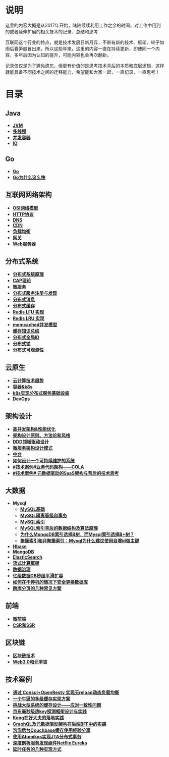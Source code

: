 # **说明**
这里的内容大概是从2017年开始，陆陆续续利用工作之余的时间，对工作中用到的或者延伸扩展的相关技术的记录、总结和思考

互联网这个行业的特点，就是技术发展日新月异，不断有新的技术、框架、轮子如雨后春笋般冒出来，所以这些年来，这里的内容一直在持续更新，即使同一个内容，多年后因为认知的提升，可能内容也会再次翻新。

记录仅仅是为了避免遗忘，但更有价值的是思考技术背后的本质和底层逻辑，这样就能具备不同技术之间的迁移能力，希望能和大家一起，一直记录、一直思考！

# **目录**
## **Java**
- **[JVM](https://github.com/xiaoyuge/Tech-Notes/blob/main/Java/JVM.md)**
- **[多线程](https://github.com/xiaoyuge/Tech-Notes/blob/main/Java/%E5%A4%9A%E7%BA%BF%E7%A8%8B.md)**
- **[并发容器](https://github.com/xiaoyuge/Tech-Notes/blob/main/Java/%E5%B9%B6%E5%8F%91%E5%AE%B9%E5%99%A8.md)**
- **[IO](https://github.com/xiaoyuge/Tech-Notes/blob/main/Java/IO.md)**
## **Go**
- **[Go](https://github.com/xiaoyuge/Tech-Notes/blob/main/Go/Go/Go.md)**
- **[Go为什么这么快](https://github.com/xiaoyuge/Tech-Notes/blob/main/Go/Go/Go%E4%B8%BA%E4%BB%80%E4%B9%88%E8%BF%99%E4%B9%88%E5%BF%AB.md)**
## **互联网网络架构**
- **[OSI网络模型](https://github.com/xiaoyuge/Tech-Notes/blob/main/%E4%BA%92%E8%81%94%E7%BD%91%E7%BD%91%E7%BB%9C%E6%9E%B6%E6%9E%84/OSI%E7%BD%91%E7%BB%9C%E6%A8%A1%E5%9E%8B.md)**
- **[HTTP协议](https://github.com/xiaoyuge/Tech-Notes/blob/main/%E4%BA%92%E8%81%94%E7%BD%91%E7%BD%91%E7%BB%9C%E6%9E%B6%E6%9E%84/HTTP%E5%8D%8F%E8%AE%AE.md)**
- **[DNS](https://github.com/xiaoyuge/Tech-Notes/blob/main/%E4%BA%92%E8%81%94%E7%BD%91%E7%BD%91%E7%BB%9C%E6%9E%B6%E6%9E%84/DNS.md)**
- **[CDN](https://github.com/xiaoyuge/Tech-Notes/blob/main/%E4%BA%92%E8%81%94%E7%BD%91%E7%BD%91%E7%BB%9C%E6%9E%B6%E6%9E%84/CDN.md)**
- **[负载均衡](https://github.com/xiaoyuge/Tech-Notes/blob/main/%E4%BA%92%E8%81%94%E7%BD%91%E7%BD%91%E7%BB%9C%E6%9E%B6%E6%9E%84/%E8%B4%9F%E8%BD%BD%E5%9D%87%E8%A1%A1.md)**
- **[网关](https://github.com/xiaoyuge/Tech-Notes/blob/main/%E4%BA%92%E8%81%94%E7%BD%91%E7%BD%91%E7%BB%9C%E6%9E%B6%E6%9E%84/%E7%BD%91%E5%85%B3.md)**
- **[Web服务器](https://github.com/xiaoyuge/Tech-Notes/blob/main/%E4%BA%92%E8%81%94%E7%BD%91%E7%BD%91%E7%BB%9C%E6%9E%B6%E6%9E%84/Web%E6%9C%8D%E5%8A%A1%E5%99%A8.md)**
##  **分布式系统**
- **[分布式系统原理](https://github.com/xiaoyuge/Tech-Notes/blob/main/%E5%88%86%E5%B8%83%E5%BC%8F%E7%B3%BB%E7%BB%9F/%E5%88%86%E5%B8%83%E5%BC%8F%E7%B3%BB%E7%BB%9F%E5%8E%9F%E7%90%86.md)**
- **[CAP理论](https://github.com/xiaoyuge/Tech-Notes/blob/main/%E5%88%86%E5%B8%83%E5%BC%8F%E7%B3%BB%E7%BB%9F/CAP%E7%90%86%E8%AE%BA.md)**
- **[微服务](https://github.com/xiaoyuge/Tech-Notes/blob/main/%E5%88%86%E5%B8%83%E5%BC%8F%E7%B3%BB%E7%BB%9F/%E5%BE%AE%E6%9C%8D%E5%8A%A1.md)**
- **[分布式服务注册与发现](https://github.com/xiaoyuge/Tech-Notes/blob/main/%E5%88%86%E5%B8%83%E5%BC%8F%E7%B3%BB%E7%BB%9F/%E5%88%86%E5%B8%83%E5%BC%8F%E6%9C%8D%E5%8A%A1%E6%B3%A8%E5%86%8C%E4%B8%8E%E5%8F%91%E7%8E%B0.md)**
- **[分布式消息](https://github.com/xiaoyuge/Tech-Notes/blob/main/%E5%88%86%E5%B8%83%E5%BC%8F%E7%B3%BB%E7%BB%9F/%E5%88%86%E5%B8%83%E5%BC%8F%E6%B6%88%E6%81%AF.md)**
- **[分布式缓存](https://github.com/xiaoyuge/Tech-Notes/blob/main/%E5%88%86%E5%B8%83%E5%BC%8F%E7%B3%BB%E7%BB%9F/%E5%88%86%E5%B8%83%E5%BC%8F%E7%BC%93%E5%AD%98.md)**
- **[Redis LFU 实现](https://github.com/xiaoyuge/Tech-Notes/blob/main/%E5%88%86%E5%B8%83%E5%BC%8F%E7%B3%BB%E7%BB%9F/Redis%E7%9A%84LFU%E5%AE%9E%E7%8E%B0.md)**
- **[Redis LRU 实现](https://github.com/xiaoyuge/Tech-Notes/blob/main/%E5%88%86%E5%B8%83%E5%BC%8F%E7%B3%BB%E7%BB%9F/Redis%E7%9A%84LRU%E5%AE%9E%E7%8E%B0.md)**
- **[memcached并发模型](https://github.com/xiaoyuge/Tech-Notes/blob/main/%E5%88%86%E5%B8%83%E5%BC%8F%E7%B3%BB%E7%BB%9F/memcached%E5%B9%B6%E5%8F%91%E6%A8%A1%E5%9E%8B.md)**
- **[缓存知识总结](https://github.com/xiaoyuge/Tech-Notes/blob/main/%E5%88%86%E5%B8%83%E5%BC%8F%E7%B3%BB%E7%BB%9F/%E7%BC%93%E5%AD%98%E7%9F%A5%E8%AF%86%E6%80%BB%E7%BB%93.md)**
- **[分布式全局ID](https://github.com/xiaoyuge/Tech-Notes/blob/main/%E5%88%86%E5%B8%83%E5%BC%8F%E7%B3%BB%E7%BB%9F/%E5%88%86%E5%B8%83%E5%BC%8F%E5%85%A8%E5%B1%80ID.md)**
- **[分布式锁](https://github.com/xiaoyuge/Tech-Notes/blob/main/%E5%88%86%E5%B8%83%E5%BC%8F%E7%B3%BB%E7%BB%9F/%E5%88%86%E5%B8%83%E5%BC%8F%E9%94%81.md)**
- **[分布式可观测性](https://github.com/xiaoyuge/Tech-Notes/blob/main/%E5%88%86%E5%B8%83%E5%BC%8F%E7%B3%BB%E7%BB%9F/%E5%88%86%E5%B8%83%E5%BC%8F%E5%8F%AF%E8%A7%82%E6%B5%8B%E6%80%A7.md)**
## **云原生**
- **[云计算技术趋势](https://github.com/xiaoyuge/Tech-Notes/blob/main/%E4%BA%91%E5%8E%9F%E7%94%9F/%E4%BA%91%E8%AE%A1%E7%AE%97%E6%8A%80%E6%9C%AF%E8%B6%8B%E5%8A%BF.md)**
- **[容器&k8s](https://github.com/xiaoyuge/Tech-Notes/blob/main/%E4%BA%91%E5%8E%9F%E7%94%9F/%E5%AE%B9%E5%99%A8%E5%92%8Ck8s.md)**
- **[k8s实现分布式服务基础设施](https://github.com/xiaoyuge/Tech-Notes/blob/main/%E4%BA%91%E5%8E%9F%E7%94%9F/k8s%E5%AE%9E%E7%8E%B0%E5%88%86%E5%B8%83%E5%BC%8F%E6%9C%8D%E5%8A%A1%E5%9F%BA%E7%A1%80%E8%AE%BE%E6%96%BD.md)**
- **[DevOps](https://github.com/xiaoyuge/Tech-Notes/blob/main/%E4%BA%91%E5%8E%9F%E7%94%9F/DevOps.md)**
## **架构设计**
- **[高并发架构&性能优化](https://github.com/xiaoyuge/Tech-Notes/blob/main/%E6%9E%B6%E6%9E%84%E8%AE%BE%E8%AE%A1/%E9%AB%98%E5%B9%B6%E5%8F%91%E6%9E%B6%E6%9E%84%E5%92%8C%E6%80%A7%E8%83%BD%E4%BC%98%E5%8C%96.md)**
- **[架构设计原则、方法论和风格](https://github.com/xiaoyuge/Tech-Notes/blob/main/%E6%9E%B6%E6%9E%84%E8%AE%BE%E8%AE%A1/%E6%9E%B6%E6%9E%84%E8%AE%BE%E8%AE%A1%E5%8E%9F%E5%88%99%E3%80%81%E6%96%B9%E6%B3%95%E8%AE%BA%E5%92%8C%E9%A3%8E%E6%A0%BC.md)**
- **[DDD领域驱动设计](https://github.com/xiaoyuge/Tech-Notes/blob/main/%E6%9E%B6%E6%9E%84%E8%AE%BE%E8%AE%A1/DDD%E9%A2%86%E5%9F%9F%E9%A9%B1%E5%8A%A8%E8%AE%BE%E8%AE%A1.md)**
- **[微服务架构设计模式](https://github.com/xiaoyuge/Tech-Notes/blob/main/%E6%9E%B6%E6%9E%84%E8%AE%BE%E8%AE%A1/%E5%BE%AE%E6%9C%8D%E5%8A%A1%E6%9E%B6%E6%9E%84%E8%AE%BE%E8%AE%A1%E6%A8%A1%E5%BC%8F.md)**
- **[中台](https://github.com/xiaoyuge/Tech-Notes/blob/main/%E6%9E%B6%E6%9E%84%E8%AE%BE%E8%AE%A1/%E4%B8%AD%E5%8F%B0.md)**
- **[如何设计一个可持续维护的系统]()**
- **[#技术案例#业务代码架构——COLA](https://github.com/xiaoyuge/Tech-Notes/blob/main/%E6%9E%B6%E6%9E%84%E8%AE%BE%E8%AE%A1/%E4%B8%9A%E5%8A%A1%E4%BB%A3%E7%A0%81%E6%9E%B6%E6%9E%84%E2%80%94%E2%80%94COLA.md)**
- **[#技术案例# 元数据驱动的SaaS架构与背后的技术思考](https://github.com/xiaoyuge/Tech-Notes/blob/main/%E6%9E%B6%E6%9E%84%E8%AE%BE%E8%AE%A1/%E5%85%83%E6%95%B0%E6%8D%AE%E9%A9%B1%E5%8A%A8%E7%9A%84SaaS%E6%9E%B6%E6%9E%84%E4%B8%8E%E8%83%8C%E5%90%8E%E7%9A%84%E6%8A%80%E6%9C%AF%E6%80%9D%E8%80%83.md)**
## **大数据**
- **Mysql**
  - **[MySQL基础](https://github.com/xiaoyuge/Tech-Notes/blob/main/%E5%A4%A7%E6%95%B0%E6%8D%AE/Mysql/Mysql%E5%9F%BA%E7%A1%80.md)**
  - **[MySQL隔离等级和事务](https://github.com/xiaoyuge/Tech-Notes/blob/main/%E5%A4%A7%E6%95%B0%E6%8D%AE/Mysql/MySQL%E9%9A%94%E7%A6%BB%E7%AD%89%E7%BA%A7%E5%92%8C%E4%BA%8B%E5%8A%A1.md)**
  - **[MySQL索引](https://github.com/xiaoyuge/Tech-Notes/blob/main/%E5%A4%A7%E6%95%B0%E6%8D%AE/Mysql/MySQL%E7%B4%A2%E5%BC%95.md)**
  - **[MySQL索引背后的数据结构及算法原理](https://github.com/xiaoyuge/Tech-Notes/blob/main/%E5%A4%A7%E6%95%B0%E6%8D%AE/Mysql/MySQL%E7%B4%A2%E5%BC%95%E8%83%8C%E5%90%8E%E7%9A%84%E6%95%B0%E6%8D%AE%E7%BB%93%E6%9E%84%E5%8F%8A%E7%AE%97%E6%B3%95%E5%8E%9F%E7%90%86.md)**
  - **[为什么MongoDB索引选择B树，而Mysql索引选择B+树？](https://github.com/xiaoyuge/Tech-Notes/blob/main/%E5%A4%A7%E6%95%B0%E6%8D%AE/Mysql/%E4%B8%BA%E4%BB%80%E4%B9%88MongoDB%E7%B4%A2%E5%BC%95%E9%80%89%E6%8B%A9B%E6%A0%91%E8%80%8CMysql%E7%B4%A2%E5%BC%95%E9%80%89%E6%8B%A9B%2B%E6%A0%91.md)**
  - **[聚簇索引和非聚簇索引：Mysql为什么建议使用自增id做主键](https://github.com/xiaoyuge/Tech-Notes/blob/main/%E5%A4%A7%E6%95%B0%E6%8D%AE/Mysql/Mysql%E4%B8%BA%E4%BB%80%E4%B9%88%E5%BB%BA%E8%AE%AE%E4%BD%BF%E7%94%A8%E8%87%AA%E5%A2%9Eid%E5%81%9A%E4%B8%BB%E9%94%AE.md)**
- **[Hbase](https://github.com/xiaoyuge/Tech-Notes/blob/main/%E5%A4%A7%E6%95%B0%E6%8D%AE/Hbase.md)**
- **[MongoDB](https://github.com/xiaoyuge/Tech-Notes/blob/main/%E5%A4%A7%E6%95%B0%E6%8D%AE/MongoDB.md)**
- **[ElasticSearch](https://github.com/xiaoyuge/Tech-Notes/blob/main/%E5%A4%A7%E6%95%B0%E6%8D%AE/ElasticSearch.md)**
- **[流式计算框架](https://github.com/xiaoyuge/Tech-Notes/blob/main/%E5%A4%A7%E6%95%B0%E6%8D%AE/%E6%B5%81%E5%BC%8F%E8%AE%A1%E7%AE%97%E6%A1%86%E6%9E%B6.md)**
- **[数据治理](https://github.com/xiaoyuge/Tech-Notes/blob/main/%E5%A4%A7%E6%95%B0%E6%8D%AE/%E6%95%B0%E6%8D%AE%E6%B2%BB%E7%90%86.md)**
- **[亿级数据DB秒级平滑扩容](https://github.com/xiaoyuge/Tech-Notes/blob/main/%E5%A4%A7%E6%95%B0%E6%8D%AE/%E4%BA%BF%E7%BA%A7%E6%95%B0%E6%8D%AEDB%E7%A7%92%E7%BA%A7%E5%B9%B3%E6%BB%91%E6%89%A9%E5%AE%B9.md)**
- **[如何在不停机的情况下安全更换数据库](https://github.com/xiaoyuge/Tech-Notes/blob/main/%E5%A4%A7%E6%95%B0%E6%8D%AE/%E5%A6%82%E4%BD%95%E5%9C%A8%E4%B8%8D%E5%81%9C%E6%9C%BA%E7%9A%84%E6%83%85%E5%86%B5%E4%B8%8B%E5%AE%89%E5%85%A8%E6%9B%B4%E6%8D%A2%E6%95%B0%E6%8D%AE%E5%BA%93.md)**
- **[跨库分页的几种常见方案](https://github.com/xiaoyuge/Tech-Notes/blob/main/%E5%A4%A7%E6%95%B0%E6%8D%AE/%E8%B7%A8%E5%BA%93%E5%88%86%E9%A1%B5%E7%9A%84%E5%87%A0%E7%A7%8D%E5%B8%B8%E8%A7%81%E6%96%B9%E6%A1%88.md)**
## **前端**
- **[微前端](https://github.com/xiaoyuge/Tech-Notes/blob/main/%E5%89%8D%E7%AB%AF/%E5%BE%AE%E5%89%8D%E7%AB%AF.md)**
- **[CSR和SSR](https://github.com/xiaoyuge/Tech-Notes/blob/main/%E5%89%8D%E7%AB%AF/CSR%E5%92%8CSSR.md)**
## **区块链**
- **[区块链技术](https://github.com/xiaoyuge/Tech-Notes/blob/main/%E5%8C%BA%E5%9D%97%E9%93%BE/%E5%8C%BA%E5%9D%97%E9%93%BE%E6%8A%80%E6%9C%AF.md)**
- **[Web3.0和元宇宙](https://github.com/xiaoyuge/Tech-Notes/blob/main/%E5%8C%BA%E5%9D%97%E9%93%BE/Web3.0%E5%92%8C%E5%85%83%E5%AE%87%E5%AE%99.md)**
## **技术案例**
- **[通过 Consul+OpenResty 实现无reload动态负载均衡](https://github.com/xiaoyuge/Tech-Notes/blob/main/%E6%8A%80%E6%9C%AF%E6%A1%88%E4%BE%8B/%E9%80%9A%E8%BF%87Consul%2BOpenResty%E5%AE%9E%E7%8E%B0%E6%97%A0reload%E5%8A%A8%E6%80%81%E8%B4%9F%E8%BD%BD%E5%9D%87%E8%A1%A1.md)**
- **[一个牛逼的多级缓存实现方案](https://github.com/xiaoyuge/Tech-Notes/blob/main/%E6%8A%80%E6%9C%AF%E6%A1%88%E4%BE%8B/%E4%B8%80%E4%B8%AA%E7%89%9B%E9%80%BC%E7%9A%84%E5%A4%9A%E7%BA%A7%E7%BC%93%E5%AD%98%E5%AE%9E%E7%8E%B0%E6%96%B9%E6%A1%88.md)**
- **[挑战大型系统的缓存设计——应对一致性问题](https://github.com/xiaoyuge/Tech-Notes/blob/main/%E6%8A%80%E6%9C%AF%E6%A1%88%E4%BE%8B/%E6%8C%91%E6%88%98%E5%A4%A7%E5%9E%8B%E7%B3%BB%E7%BB%9F%E7%9A%84%E7%BC%93%E5%AD%98%E8%AE%BE%E8%AE%A1%E2%80%94%E2%80%94%E5%BA%94%E5%AF%B9%E4%B8%80%E8%87%B4%E6%80%A7%E9%97%AE%E9%A2%98.md)**
- **[京东毫秒级热key探测框架设计与实践](https://github.com/xiaoyuge/Tech-Notes/blob/main/%E6%8A%80%E6%9C%AF%E6%A1%88%E4%BE%8B/%E4%BA%AC%E4%B8%9C%E6%AF%AB%E7%A7%92%E7%BA%A7%E7%83%ADkey%E6%8E%A2%E6%B5%8B%E6%A1%86%E6%9E%B6%E8%AE%BE%E8%AE%A1%E4%B8%8E%E5%AE%9E%E8%B7%B5.md)**
- **[Kong在好大夫的落地实践](https://github.com/xiaoyuge/Tech-Notes/blob/main/%E6%8A%80%E6%9C%AF%E6%A1%88%E4%BE%8B/Kong%E5%9C%A8%E5%A5%BD%E5%A4%A7%E5%A4%AB%E7%9A%84%E8%90%BD%E5%9C%B0%E5%AE%9E%E8%B7%B5.md)**
- **[GraphQL及元数据驱动架构在后端BFF中的实践](https://github.com/xiaoyuge/Tech-Notes/blob/main/%E6%8A%80%E6%9C%AF%E6%A1%88%E4%BE%8B/GraphQL%E5%8F%8A%E5%85%83%E6%95%B0%E6%8D%AE%E9%A9%B1%E5%8A%A8%E6%9E%B6%E6%9E%84%E5%9C%A8%E5%90%8E%E7%AB%AFBFF%E4%B8%AD%E7%9A%84%E5%AE%9E%E8%B7%B5.md)**
- **[泡泡后台Couchbase缓存使用经验分享](https://github.com/xiaoyuge/Tech-Notes/blob/main/%E6%8A%80%E6%9C%AF%E6%A1%88%E4%BE%8B/%E6%B3%A1%E6%B3%A1%E5%90%8E%E5%8F%B0Couchbase%E7%BC%93%E5%AD%98%E4%BD%BF%E7%94%A8%E7%BB%8F%E9%AA%8C%E5%88%86%E4%BA%AB.md)**
- **[使用Atomikos实现JTA分布式事务](https://github.com/xiaoyuge/Tech-Notes/blob/main/%E6%8A%80%E6%9C%AF%E6%A1%88%E4%BE%8B/%E4%BD%BF%E7%94%A8Atomikos%E5%AE%9E%E7%8E%B0JTA%E5%88%86%E5%B8%83%E5%BC%8F%E4%BA%8B%E5%8A%A1.md)**
- **[深度剖析服务发现组件Netflix Eureka](https://github.com/xiaoyuge/Tech-Notes/blob/main/%E6%8A%80%E6%9C%AF%E6%A1%88%E4%BE%8B/%E6%B7%B1%E5%BA%A6%E5%89%96%E6%9E%90%E6%9C%8D%E5%8A%A1%E5%8F%91%E7%8E%B0%E7%BB%84%E4%BB%B6NetflixEureka.md)**
- **[延时任务的几种实现方式](https://github.com/xiaoyuge/Tech-Notes/blob/main/%E6%8A%80%E6%9C%AF%E6%A1%88%E4%BE%8B/%E5%BB%B6%E6%97%B6%E4%BB%BB%E5%8A%A1%E7%9A%84%E5%87%A0%E7%A7%8D%E5%AE%9E%E7%8E%B0%E6%96%B9%E5%BC%8F.md)**


